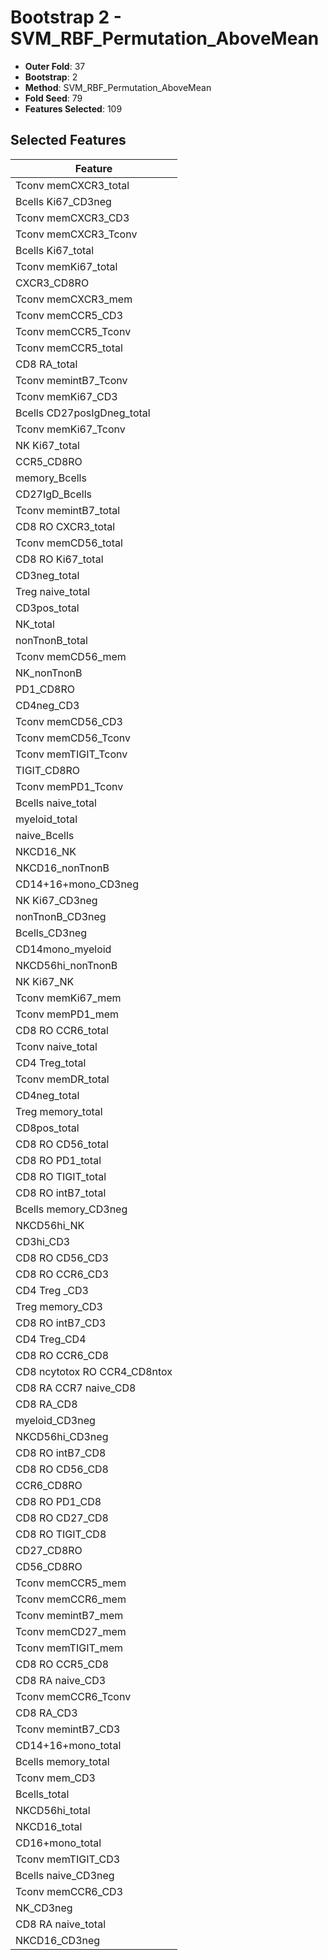 # Bootstrap 2 - SVM_RBF_Permutation_AboveMean

- **Outer Fold**: 37
- **Bootstrap**: 2
- **Method**: SVM_RBF_Permutation_AboveMean
- **Fold Seed**: 79
- **Features Selected**: 109

## Selected Features

| Feature |
|---------|
| Tconv memCXCR3_total |
| Bcells Ki67_CD3neg |
| Tconv memCXCR3_CD3 |
| Tconv memCXCR3_Tconv |
| Bcells Ki67_total |
| Tconv memKi67_total |
| CXCR3_CD8RO |
| Tconv memCXCR3_mem |
| Tconv memCCR5_CD3 |
| Tconv memCCR5_Tconv |
| Tconv memCCR5_total |
| CD8 RA_total |
| Tconv memintB7_Tconv |
| Tconv memKi67_CD3 |
| Bcells CD27posIgDneg_total |
| Tconv memKi67_Tconv |
| NK Ki67_total |
| CCR5_CD8RO |
| memory_Bcells |
| CD27IgD_Bcells |
| Tconv memintB7_total |
| CD8 RO CXCR3_total |
| Tconv memCD56_total |
| CD8 RO Ki67_total |
| CD3neg_total |
| Treg naive_total |
| CD3pos_total |
| NK_total |
| nonTnonB_total |
| Tconv memCD56_mem |
| NK_nonTnonB |
| PD1_CD8RO |
| CD4neg_CD3 |
| Tconv memCD56_CD3 |
| Tconv memCD56_Tconv |
| Tconv memTIGIT_Tconv |
| TIGIT_CD8RO |
| Tconv memPD1_Tconv |
| Bcells naive_total |
| myeloid_total |
| naive_Bcells |
| NKCD16_NK |
| NKCD16_nonTnonB |
| CD14+16+mono_CD3neg |
| NK Ki67_CD3neg |
| nonTnonB_CD3neg |
| Bcells_CD3neg |
| CD14mono_myeloid |
| NKCD56hi_nonTnonB |
| NK Ki67_NK |
| Tconv memKi67_mem |
| Tconv memPD1_mem |
| CD8 RO CCR6_total |
| Tconv naive_total |
| CD4 Treg_total |
| Tconv memDR_total |
| CD4neg_total |
| Treg memory_total |
| CD8pos_total |
| CD8 RO CD56_total |
| CD8 RO PD1_total |
| CD8 RO TIGIT_total |
| CD8 RO intB7_total |
| Bcells memory_CD3neg |
| NKCD56hi_NK |
| CD3hi_CD3 |
| CD8 RO CD56_CD3 |
| CD8 RO CCR6_CD3 |
| CD4 Treg _CD3 |
| Treg memory_CD3 |
| CD8 RO intB7_CD3 |
| CD4 Treg_CD4 |
| CD8 RO CCR6_CD8 |
| CD8 ncytotox RO CCR4_CD8ntox |
| CD8 RA CCR7 naive_CD8 |
| CD8 RA_CD8 |
| myeloid_CD3neg |
| NKCD56hi_CD3neg |
| CD8 RO intB7_CD8 |
| CD8 RO CD56_CD8 |
| CCR6_CD8RO |
| CD8 RO PD1_CD8 |
| CD8 RO CD27_CD8 |
| CD8 RO TIGIT_CD8 |
| CD27_CD8RO |
| CD56_CD8RO |
| Tconv memCCR5_mem |
| Tconv memCCR6_mem |
| Tconv memintB7_mem |
| Tconv memCD27_mem |
| Tconv memTIGIT_mem |
| CD8 RO CCR5_CD8 |
| CD8 RA naive_CD3 |
| Tconv memCCR6_Tconv |
| CD8 RA_CD3 |
| Tconv memintB7_CD3 |
| CD14+16+mono_total |
| Bcells memory_total |
| Tconv mem_CD3 |
| Bcells_total |
| NKCD56hi_total |
| NKCD16_total |
| CD16+mono_total |
| Tconv memTIGIT_CD3 |
| Bcells naive_CD3neg |
| Tconv memCCR6_CD3 |
| NK_CD3neg |
| CD8 RA naive_total |
| NKCD16_CD3neg |

